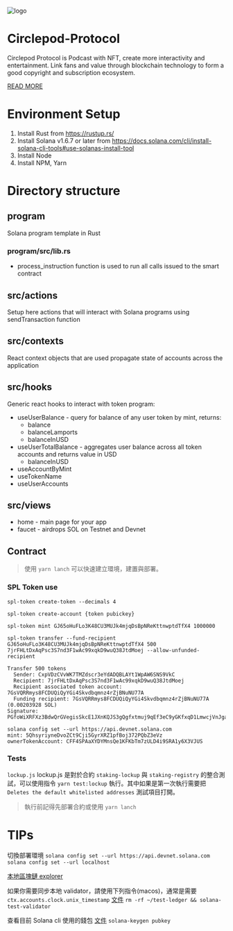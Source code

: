 ![logo](https://gitcdn.link/repo/Circelpod/Circlepod-Protocol/master/banner.png)

# Circlepod-Protocol
Circlepod Protocol is Podcast with NFT, create more interactivity and entertainment. Link fans and value through blockchain technology to form a good copyright and subscription ecosystem.

[READ MORE](https://xiaorangetech.gitbook.io/circlepod-protocol/)

# Environment Setup
1. Install Rust from https://rustup.rs/
2. Install Solana v1.6.7 or later from https://docs.solana.com/cli/install-solana-cli-tools#use-solanas-install-tool
3. Install Node
4. Install NPM, Yarn

# Directory structure

## program

Solana program template in Rust

### program/src/lib.rs
* process_instruction function is used to run all calls issued to the smart contract

## src/actions

Setup here actions that will interact with Solana programs using sendTransaction function

## src/contexts

React context objects that are used propagate state of accounts across the application

## src/hooks

Generic react hooks to interact with token program:
* useUserBalance - query for balance of any user token by mint, returns:
    - balance
    - balanceLamports
    - balanceInUSD
* useUserTotalBalance - aggregates user balance across all token accounts and returns value in USD
    - balanceInUSD
* useAccountByMint
* useTokenName
* useUserAccounts

## src/views

* home - main page for your app
* faucet - airdrops SOL on Testnet and Devnet

## Contract

> 使用 `yarn lanch` 可以快速建立環境，建置與部署。

### SPL Token use

`spl-token create-token --decimals 4`

`spl-token create-account {token pubickey}`

`spl-token mint GJ65oHuFLo3K48CU3MUJk4mjqDsBpNReKttnwptdTfX4 1000000`

`spl-token transfer --fund-recipient GJ65oHuFLo3K48CU3MUJk4mjqDsBpNReKttnwptdTfX4 500 7jrFHLtDxAqPsc3S7nd3F1wAc99xqkD9wuQ38JtdMoej --allow-unfunded-recipient`

```
Transfer 500 tokens
  Sender: CxpVDzCVvWK7TMZdscr3eYdADQBLAYt1WpAW6SNS9VkC
  Recipient: 7jrFHLtDxAqPsc3S7nd3F1wAc99xqkD9wuQ38JtdMoej
  Recipient associated token account: 7GsVQRRmys8FCDUQiQyYGi4Skvdbqmnz4rZjBNuNU77A
  Funding recipient: 7GsVQRRmys8FCDUQiQyYGi4Skvdbqmnz4rZjBNuNU77A (0.00203928 SOL)
Signature: PGfoWiXRFXz3BdwQrGVegisSkcE1JXnKQJS3gQgfxtmuj9qEf3eC9yGKfxqD1LmwcjVnJgaTdh4imgBKG3Vawsq
```

```
solana config set --url https://api.devnet.solana.com
mint: 5QhsyriyneDvoZCt9Cji5GyrXRZ1pfBoj372PQbZ3eVz
ownerTokenAccount: CFF4SPAaXYDYMnsQe1KFKbTm7zULD4i9SRA1y6X3VJUS
```

### Tests

`lockup.js`
lockup.js 是對於合約 `staking-lockup` 與 `staking-registry` 的整合測試，可以使用指令 `yarn test:lockup` 執行。其中如果是第一次執行需要把 `Deletes the default whitelisted addresses` 測試項目打開。

> 執行前記得先部署合約或使用 `yarn lanch`

# TIPs

切換部署環境
`solana config set --url https://api.devnet.solana.com`
`solana config set --url localhost`

[本地區塊鏈 explorer](https://explorer.solana.com/?cluster=custom&customUrl=http%3A%2F%2Flocalhost%3A8899)

如果你需要同步本地 validator，請使用下列指令(macos)，通常是需要 `ctx.accounts.clock.unix_timestamp`
[文件](https://docs.solana.com/developing/test-validator)
`rm -rf ~/test-ledger && solana-test-validator`

查看目前 Solana cli 使用的錢包
[文件](https://docs.solana.com/cli/transfer-tokens)
`solana-keygen pubkey`
